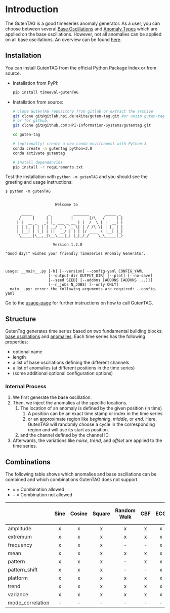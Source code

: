 # Introduction

The GutenTAG is a good timeseries anomaly generator.
As a user, you can choose between several [Base Oscillations](base-oscillations.md) and [Anomaly Types](anomaly-types.md) which are applied on the base oscillations.
However, not all anomalies can be applied on all base oscillations.
An overview can be found [here](#combinations).

## Installation

You can install GutenTAG from the official Python Package Index or from source.

- Installation from PyPI:

  ```bash
  pip install timeeval-gutenTAG
  ```

- Installation from source:

  ```bash
  # clone GutenTAG repository from gitlab or extract the archive
  git clone git@gitlab.hpi.de:akita/guten-tag.git #or unzip guten-tag.zip
  # or for github:
  git clone git@github.com:HPI-Information-Systems/gutentag.git

  cd guten-tag

  # (optionally) create a new conda environment with Python 3
  conda create -n gutentag python=3.8
  conda activate gutentag

  # install dependencies
  pip install -r requirements.txt
  ```

Test the installation with `python -m gutenTAG` and you should see the greeting and usage instructions:

```plain
$ python -m gutenTAG


                      Welcome to

       _____       _          _______       _____ _
      / ____|     | |        |__   __|/\   / ____| |
     | |  __ _   _| |_ ___ _ __ | |  /  \ | |  __| |
     | | |_ | | | | __/ _ \ '_ \| | / /\ \| | |_ | |
     | |__| | |_| | ||  __/ | | | |/ ____ \ |__| |_|
      \_____|\__,_|\__\___|_| |_|_/_/    \_\_____(_)

                     Version 1.2.0

"Good day!" wishes your friendly Timeseries Anomaly Generator.



usage: __main__.py [-h] [--version] --config-yaml CONFIG_YAML
                   [--output-dir OUTPUT_DIR] [--plot] [--no-save]
                   [--seed SEED] [--addons [ADDONS [ADDONS ...]]]
                   [--n_jobs N_JOBS] [--only ONLY]
__main__.py: error: the following arguments are required: --config-yaml
```
Go to the [usage-page](../usage.md) for further instructions on how to call GutenTAG.

## Structure

GutenTag generates time series based on two fundamental building blocks: [base oscillations](base-oscillations.md) and [anomalies](anomaly-types.md).
Each time series has the following properties:

- optional name
- length
- a list of base oscillations defining the different channels
- a list of anomalies (at different positions in the time series)
- (some additional optional configuration options)

### Internal Process

1. We first generate the base oscillation.
2. Then, we inject the anomalies at the specific locations.
    1. The location of an anomaly is defined by the given position (in time)
        1. A position can be an exact time stamp or index in the time series
        2. or an approximate region like _beginning_, _middle_, or _end_. Here, GutenTAG will randomly choose a cycle in the corresponding region and will use its start as position.
    2. and the channel defined by the channel ID.
3. Afterwards, the variations like _noise_, _trend_, and _offset_ are applied to the time series.

## Combinations

The following table shows which anomalies and base oscillations can be combined and
which combinations GutenTAG does not support.

- `x` = Combination allowed
- `-` = Combination not allowed

|                  | Sine  | Cosine | Square | Random Walk | CBF | ECG | Polynomial | Random Mode Jump | Formula | Sawtooth | Dirichlet | MLS | Custom Process |
|:-----------------|:-----:|:------:|:------:|:-----------:|:---:|:---:|:----------:|:----------------:|:-------:|:--------:|:---------:|:---:|:--------------:|
| amplitude        |   x   |   x    |   x    |      x      |  x  |  x  |     -      |        -         |    -    |    x     |     x     |  x  |       x        |
| extremum         |   x   |   x    |   x    |      x      |  x  |  x  |     x      |        -         |    x    |    x     |     x     |  x  |       x        |
| frequency        |   x   |   x    |   x    |      -      |  -  |  x  |     -      |        -         |    -    |    x     |     x     |  -  |       -        |
| mean             |   x   |   x    |   x    |      x      |  x  |  x  |     x      |        -         |    x    |    x     |     x     |  x  |       x        |
| pattern          |   x   |   x    |   x    |      -      |  x  |  x  |     -      |        -         |    -    |    x     |     x     |  x  |       -        |
| pattern_shift    |   x   |   x    |   x    |      -      |  -  |  x  |     -      |        -         |    -    |    x     |     x     |  -  |       -        |
| platform         |   x   |   x    |   x    |      x      |  x  |  x  |     x      |        -         |    x    |    x     |     x     |  x  |       x        |
| trend            |   x   |   x    |   x    |      x      |  x  |  x  |     x      |        -         |    x    |    x     |     x     |  x  |       x        |
| variance         |   x   |   x    |   x    |      x      |  x  |  x  |     x      |        -         |    x    |    x     |     x     |  x  |       x        |
| mode_correlation |   -   |   -    |   -    |      -      |  -  |  -  |     -      |        x         |    -    |    -     |     -     |  -  |       -        |
